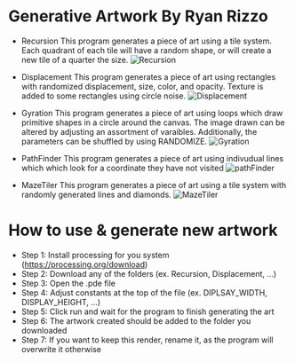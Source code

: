 # Generative Artwork By Ryan Rizzo

- Recursion
This program generates a piece of art using a tile system. Each quadrant of each tile will have a random shape, or will create a new tile of a quarter the size.
![Recursion](https://user-images.githubusercontent.com/89487878/211170807-87010a59-c3f1-4d3a-9496-cac70132ad0f.jpeg)

- Displacement
This program generates a piece of art using rectangles with randomized displacement, size, color, and opacity. Texture is added to some rectangles using circle noise.
![Displacement](https://user-images.githubusercontent.com/89487878/211170813-e46dcbb6-8c3e-4145-9dbb-fc1e6dd71ef7.jpeg)

- Gyration
This program generates a piece of art using loops which draw primitive shapes in a circle around the canvas. The image drawn can be altered by adjusting an assortment of varaibles. Additionally, the parameters can be shuffled by using RANDOMIZE.
![Gyration](https://user-images.githubusercontent.com/89487878/211170819-e3e1192e-61ac-4d7d-ace3-ca8a68ea8edd.jpeg)

- PathFinder
This program generates a piece of art using indivudual lines which which look for a coordinate they have not visited
![pathFinder](https://user-images.githubusercontent.com/89487878/211170825-0eb521ec-36ee-4f8f-b096-5ff08e66a942.jpeg)

- MazeTiler
This program generates a piece of art using a tile system with randomly generated lines and diamonds. 
![MazeTiler](https://user-images.githubusercontent.com/89487878/211170829-17566f65-9bc7-4bd7-922a-abeb5fdf5a43.jpeg)

# How to use & generate new artwork
- Step 1: Install processing for you system (https://processing.org/download)
- Step 2: Download any of the folders (ex. Recursion, Displacement, ...)
- Step 3: Open the .pde file
- Step 4: Adjust constants at the top of the file (ex. DIPLSAY_WIDTH, DISPLAY_HEIGHT, ...)
- Step 5: Click run and wait for the program to finish generating the art
- Step 6: The artwork created should be added to the folder you downloaded
- Step 7: If you want to keep this render, rename it, as the program will overwrite it otherwise

